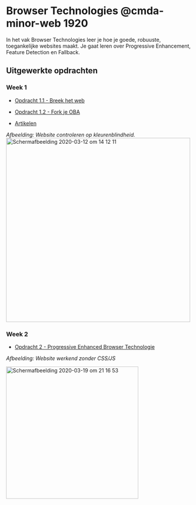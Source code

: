 # Browser Technologies @cmda-minor-web 1920

In het vak Browser Technologies leer je hoe je goede, robuuste, toegankelijke websites maakt. Je gaat leren over Progressive Enhancement, Feature Detection en Fallback. 

## Uitgewerkte opdrachten 

### Week 1
* [Opdracht 1.1 -  Breek het web](https://github.com/marissaverdonck/browser-technologies-1920/wiki/Opdracht-1---Onderzoek-2-features)

* [Opdracht 1.2 - Fork je OBA](https://github.com/marissaverdonck/browser-technologies-1920/wiki/Opdracht-1.2)

* [Artikelen](https://github.com/marissaverdonck/browser-technologies-1920/wiki/Artikelen-week-1)

_Afbeelding: Website controleren op kleurenblindheid._
<img width="500" alt="Schermafbeelding 2020-03-12 om 14 12 11" src="https://user-images.githubusercontent.com/43657951/76525127-93aba780-646b-11ea-97b6-e4d50393a2b3.png">

### Week 2
* [Opdracht 2 -  Progressive Enhanced Browser Technologie](https://github.com/marissaverdonck/browser-technologies-1920/wiki/Opdracht-2)

_Afbeelding: Website werkend zonder CSS/JS_

<img width="359" alt="Schermafbeelding 2020-03-19 om 21 16 53" src="https://user-images.githubusercontent.com/43657951/77111086-fe8a4f00-6a26-11ea-87a6-7789918e4762.png">

